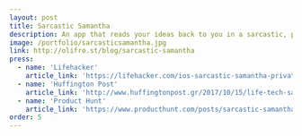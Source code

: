 ```yaml
---
layout: post
title: Sarcastic Samantha
description: An app that reads your ideas back to you in a sarcastic, patronising tone.
image: /portfolio/sarcasticsamantha.jpg
link: http://olifro.st/blog/sarcastic-samantha
press:
  - name: 'Lifehacker'
    article_link: 'https://lifehacker.com/ios-sarcastic-samantha-privately-mocks-things-with-you-1818822777'
  - name: 'Huffington Post'
    article_link: 'http://www.huffingtonpost.gr/2017/10/15/life-tech-sarcastic-samantha-ios-app_n_18182164.html'
  - name: 'Product Hunt'
    article_link: 'https://www.producthunt.com/posts/sarcastic-samantha'
order: 5
---
```

